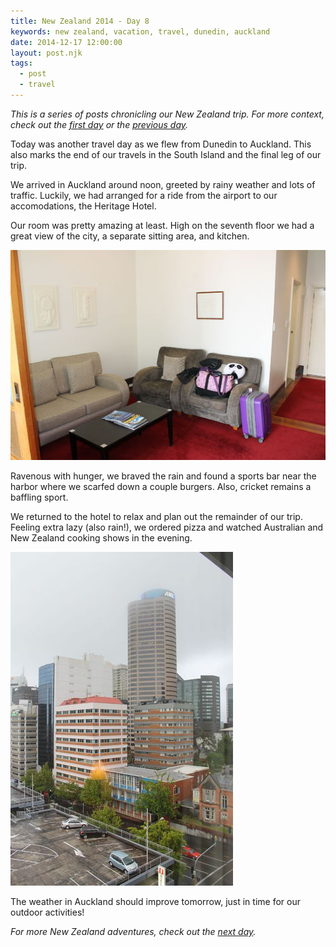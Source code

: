 ```yaml
---
title: New Zealand 2014 - Day 8
keywords: new zealand, vacation, travel, dunedin, auckland
date: 2014-12-17 12:00:00
layout: post.njk
tags:
  - post
  - travel
---
```


_This is a series of posts chronicling our New Zealand trip. For more context, check out the [first day][first] or the [previous day][prev]._

Today was another travel day as we flew from Dunedin to Auckland. This also marks the end of our travels in the South Island and the final leg of our trip.

We arrived in Auckland around noon, greeted by rainy weather and lots of traffic. Luckily, we had arranged for a ride from the airport to our accomodations, the Heritage Hotel.

Our room was pretty amazing at least. High on the seventh floor we had a great view of the city, a separate sitting area, and kitchen.

[![Our room at the Heritage Hotel, Auckland][t2]][p2]

Ravenous with hunger, we braved the rain and found a sports bar near the harbor where we scarfed down a couple burgers. Also, cricket remains a baffling sport.

We returned to the hotel to relax and plan out the remainder of our trip. Feeling extra lazy (also rain!), we ordered pizza and watched Australian and New Zealand cooking shows in the evening.

[![View of Auckland from Heritage Hotel][t1]][p1]

The weather in Auckland should improve tomorrow, just in time for our outdoor activities!

_For more New Zealand adventures, check out the [next day][next]._

[first]: /blog/new-zealand-2014-day-1/
[prev]: /blog/new-zealand-2014-day-7/
[next]: /blog/new-zealand-2014-day-9/
[p1]: /media/images/nz14/day8/auckland.jpg
[t1]: /media/images/nz14/day8/thumb-auckland.jpg
[p2]: /media/images/nz14/day8/heritage-hotel.jpg
[t2]: /media/images/nz14/day8/thumb-heritage-hotel.jpg
